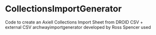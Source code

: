 # CollectionsImportGenerator
Code to create an Axiell Collections Import Sheet from DROID CSV + external CSV
archwayimportgenerator developed by Ross Spencer used
